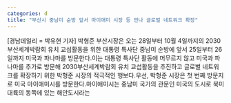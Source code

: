 ```yaml
---
categories: d
title: "부산시 중남미 순방 앞서 마이애미 시장 등 만나 글로벌 네트워크 확장"
---
```

[경남데일리 = 박유현 기자] 박형준 부산시장은 오는 28일부터 10월 4일까지의 2030부산세계박람회 유치 교섭활동을 위한 대통령 특사단 중남미 순방에 앞서 25일부터 26일까지 미국과 파나마를 방문한다.이는 대통령 특사단 활동에 머무르지 않고 미국과 파나마를 추가로 방문해 2030부산세계박람회 유치 교섭활동을 추진하고 글로벌 네트워크를 확장하기 위한 박형준 시장의 적극적인 행보다.우선, 박형준 시장은 첫 번째 방문지로 미국 마이애미시를 방문한다.마이애미시는 중남미 국가의 관문인 미국의 도시로 북미 대륙의 동쪽에 있는 해안도시라는